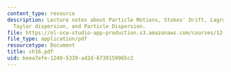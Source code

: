 ```yaml
---
content_type: resource
description: Lecture notes about Particle Motions, Stokes' Drift, Lagrangian dispersion,
  Taylor dispersion, and Particle Dispersion.
file: https://ol-ocw-studio-app-production.s3.amazonaws.com/courses/12-820-turbulence-in-the-ocean-and-atmosphere-spring-2007/beea7efe12405339ad2d6739159965c2_ch16.pdf
file_type: application/pdf
resourcetype: Document
title: ch16.pdf
uid: beea7efe-1240-5339-ad2d-6739159965c2
---
```

